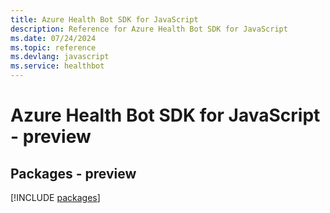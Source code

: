 ```yaml
---
title: Azure Health Bot SDK for JavaScript
description: Reference for Azure Health Bot SDK for JavaScript
ms.date: 07/24/2024
ms.topic: reference
ms.devlang: javascript
ms.service: healthbot
---
```

# Azure Health Bot SDK for JavaScript - preview
## Packages - preview
[!INCLUDE [packages](health-bot-index.md)]